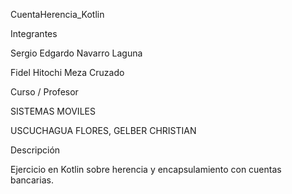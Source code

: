 CuentaHerencia_Kotlin

Integrantes

Sergio Edgardo Navarro Laguna

Fidel Hitochi Meza Cruzado

Curso / Profesor

SISTEMAS MOVILES

USCUCHAGUA FLORES, GELBER CHRISTIAN

Descripción

Ejercicio en Kotlin sobre herencia y encapsulamiento con cuentas bancarias.
